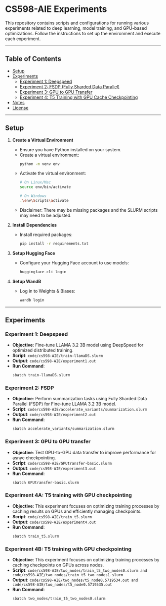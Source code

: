 # CS598-AIE Experiments

This repository contains scripts and configurations for running various experiments related to deep learning, model training, and GPU-based optimizations. Follow the instructions to set up the environment and execute each experiment.

---

## Table of Contents

- [Setup](#setup)
- [Experiments](#experiments)
  - [Experiment 1: Deepspeed](#experiment-1-deepspeed)
  - [Experiment 2: FSDP (Fully Sharded Data Parallel)](#experiment-2-fsdp-fully-sharded-data-parallel)
  - [Experiment 3: GPU to GPU Transfer](#experiment-3-gpu-to-gpu-transfer)
  - [Experiment 4: T5 Training with GPU Cache Checkpointing](#experiment-4-t5-training-with-gpu-cache-checkpointing)
- [Notes](#notes)
- [License](#license)

---

## Setup

1. **Create a Virtual Environment**
   - Ensure you have Python installed on your system. 
   - Create a virtual environment:
     ```bash
     python -m venv env
     ```
   - Activate the virtual environment:
     ```bash
     # On Linux/Mac
     source env/bin/activate
     
     # On Windows
     .\env\Scripts\activate
     ```
    - Disclaimer: There may be missing packages and the SLURM scripts may need to be adjusted.

2. **Install Dependencies**
   - Install required packages:
     ```bash
     pip install -r requirements.txt
     ```

3. **Setup Hugging Face**
   - Configure your Hugging Face account to use models:
     ```bash
     huggingface-cli login
     ```

4. **Setup WandB**
   - Log in to Weights & Biases:
     ```bash
     wandb login
     ```

---

## Experiments

### Experiment 1: Deepspeed
- **Objective**: Fine-tune LLAMA 3.2 3B model using DeepSpeed for optimized distributed training.
- **Script**: `code/cs598-AIE/train-llamaDS.slurm`
- **Output**: `code/cs598-AIE/experiment1.out`
- **Run Command**:
  ```bash
  sbatch train-llamaDS.slurm

### Experiment 2: FSDP
- **Objective**:  Perform summarization tasks using Fully Sharded Data Parallel (FSDP) for Fine-tune LLAMA 3.2 3B model.
- **Script**: `code/cs598-AIE/accelerate_variants/summarization.slurm`
- **Output**: `code/cs598-AIE/experiment2.out`
- **Run Command**:
  ```bash
  sbatch accelerate_variants/summarization.slurm


### Experiment 3: GPU to GPU transfer 
- **Objective**:  Test GPU-to-GPU data transfer to improve performance for asnyc checkpointing.
- **Script**: `code/cs598-AIE/GPUtransfer-basic.slurm`
- **Output**: `code/cs598-AIE/experiment3.out`
- **Run Command**:
  ```bash
  sbatch GPUtransfer-basic.slurm

### Experiment 4A: T5 training with GPU checkpointing
- **Objective**:  This experiment focuses on optimizing training processes by caching results on GPUs and efficiently managing checkpoints.
- **Script**: `code/cs598-AIE/train_t5.slurm`
- **Output**: `code/cs598-AIE/experiment4.out`
- **Run Command**:
  ```bash
  sbatch train_t5.slurm

### Experiment 4B: T5 training with GPU checkpointing
- **Objective**:  This experiment focuses on optimizing training processes by caching checkpoints on GPUs across nodes.
- **Script**: `code/cs598-AIE/two_nodes/train_t5_two_nodes0.slurm and code/cs598-AIE/two_nodes/train_t5_two_nodes1.slurm`
- **Output**: `code/cs598-AIE/two_nodes/t5_node0.5719534.out and code/cs598-AIE/two_nodes/t5_node0.5719535.out`
- **Run Command**:
  ```bash
  sbatch two_nodes/train_t5_two_nodes0.slurm